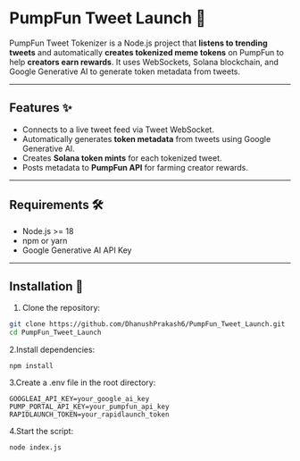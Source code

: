 # PumpFun Tweet Launch 🚀

PumpFun Tweet Tokenizer is a Node.js project that **listens to trending tweets** and automatically **creates tokenized meme tokens** on PumpFun to help **creators earn rewards**. It uses WebSockets, Solana blockchain, and Google Generative AI to generate token metadata from tweets.

---

## Features ✨

- Connects to a live tweet feed via Tweet WebSocket.  
- Automatically generates **token metadata** from tweets using Google Generative AI.  
- Creates **Solana token mints** for each tokenized tweet.  
- Posts metadata to **PumpFun API** for farming creator rewards.  

---

## Requirements 🛠️

- Node.js >= 18  
- npm or yarn  
- Google Generative AI API Key

---

## Installation 🔧

1. Clone the repository:

```bash
git clone https://github.com/DhanushPrakash6/PumpFun_Tweet_Launch.git
cd PumpFun_Tweet_Launch
```
2.Install dependencies:
```
npm install
```
3.Create a .env file in the root directory:
```
GOOGLEAI_API_KEY=your_google_ai_key
PUMP_PORTAL_API_KEY=your_pumpfun_api_key
RAPIDLAUNCH_TOKEN=your_rapidlaunch_token
```
4.Start the script:
```
node index.js
```

